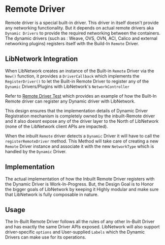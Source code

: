 Remote Driver
=============

Remote driver is a special built-in driver. This driver in itself doesn't provide any networking functionality. But it depends on actual remote drivers aka `Dynamic Drivers` to provide the required networking between the containers. The dynamic drivers (such as : Weave, OVS, OVN, ACI, Calico and external networking plugins) registers itself with the Build-In `Remote` Driver.

## LibNetwork Integration

When LibNetwork creates an instance of the Built-in `Remote` Driver via the `New()` function, it provides a `DriverCallback` which implements the `RegisterDriver()` to let the Built-in Remote Driver to register any of the `Dynamic` Drivers/Plugins with LibNetwork's `NetworkController`

Refer to [Remote Driver Test](https://github.com/docker/libnetwork/blob/drivers/remote/driver_test.go) which provides an example of how the Built-In Remote driver can register any Dynamic driver with LibNetwork.

This design ensures that the implementation details of Dynamic Driver Registration mechanism is completely owned by the inbuilt-Remote driver and it also doesnt expose any of the driver layer to the North of LibNetwork (none of the LibNetwork client APIs are impacted).

When the inbuilt `Remote` driver detects a `Dynamic` Driver it will have to call the `registerRemoteDriver` method. This Method will take care of creating a new `Remote` Driver instance and associate it with the new `NetworkType` which is handled by the `Dynamic` Driver.

## Implementation

The actual implementation of how the Inbuilt Remote Driver registers with the Dynamic Driver is Work-In-Progress. But, the Design Goal is to Honor the bigger goals of LibNetwork by keeping it Highly modular and make sure that LibNetwork is fully composable in nature. 

## Usage

The In-Built Remote Driver follows all the rules of any other In-Built Driver and has exactly the same Driver APIs exposed. LibNetwork will also support driver-specific `options` and User-supplied `Labels` which the Dynamic Drivers can make use for its operations.
